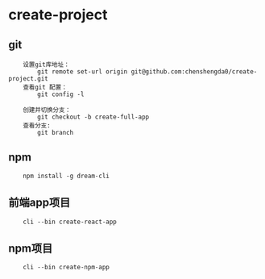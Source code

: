 # create-project

## git
```
    设置git库地址：
        git remote set-url origin git@github.com:chenshengda0/create-project.git
    查看git 配置：
        git config -l
        
    创建并切换分支：
        git checkout -b create-full-app
    查看分支:
        git branch
```

## npm
```
    npm install -g dream-cli
```

## 前端app项目

```
    cli --bin create-react-app
```

## npm项目

```
    cli --bin create-npm-app
```


